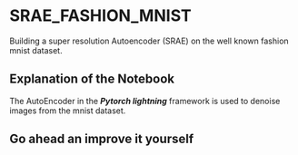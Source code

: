 # SRAE_FASHION_MNIST

Building a super resolution Autoencoder (SRAE) on the well known fashion mnist dataset.

## Explanation of the Notebook

The AutoEncoder in the ***Pytorch lightning*** framework is used to denoise images from the mnist dataset.

## Go ahead an improve it yourself
